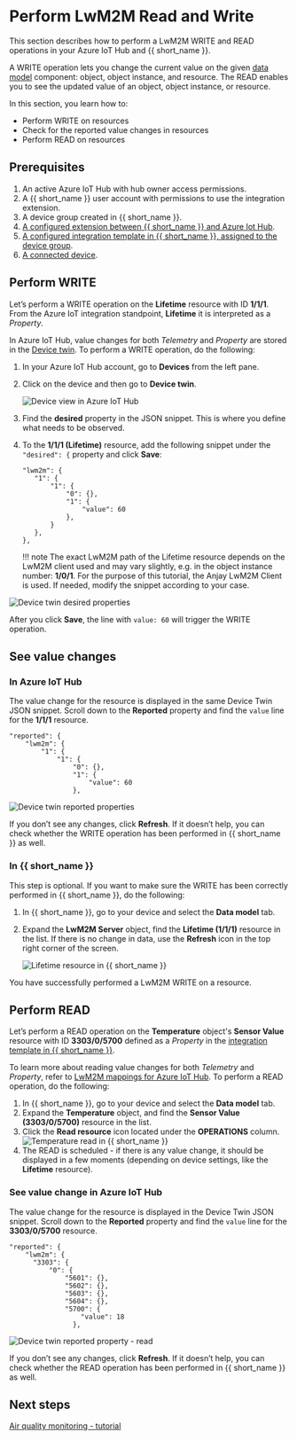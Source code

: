 # Perform LwM2M Read and Write

This section describes how to perform a LwM2M WRITE and READ operations in your Azure IoT Hub and {{ short_name }}.

A WRITE operation lets you change the current value on the given [data model](https://iotdevzone.avsystem.com/docs/Azure_IoT_Integration_Guide/Concepts/LwM2M_mappings_Hub/) component: object, object instance, and resource. The READ enables you to see the updated value of an object, object instance, or resource.

In this section, you learn how to:

  * Perform WRITE on resources
  * Check for the reported value changes in resources
  * Perform READ on resources

## Prerequisites

1. An active Azure IoT Hub with hub owner access permissions.
2. A {{ short_name }} user account with permissions to use the integration extension.
3. A device group created in {{ short_name }}.
4. [A configured extension between {{ short_name }} and Azure Iot Hub](https://https://iotdevzone.avsystem.com/docs/Azure_IoT_Integration_Guide/Azure_IoT_Hub_integration/Configure_Azure_IoT_Hub_integration/).
5. [A configured integration template in {{ short_name }}, assigned to the device group](https://iotdevzone.avsystem.com/docs/Azure_IoT_Integration_Guide/Configure_integration_templates/Azure_integration_templates/).
5. [A connected device](https://iotdevzone.avsystem.com/docs/Coiote_DM_Device_Onboarding/Quick_start/).

## Perform WRITE

Let’s perform a WRITE operation on the **Lifetime** resource with ID **1/1/1**. From the Azure IoT integration standpoint, **Lifetime** it is interpreted as a *Property*.

In Azure IoT Hub, value changes for both *Telemetry* and *Property* are stored in the [Device twin](https://https://iotdevzone.avsystem.com/docs/Azure_IoT_Integration_Guide/Concepts/LwM2M_mappings_Hub/#lwm2m-readable-and-writable-resources). To perform a WRITE operation, do the following:

1. In your Azure IoT Hub account, go to **Devices** from the left pane.

2. Click on the device and then go to **Device twin**.

    ![Device view in Azure IoT Hub](images-observation/observation-hub1.png "Click on Device Twin")

3. Find the **desired** property in the JSON snippet. This is where you define what needs to be observed.
4. To the **1/1/1 (Lifetime)** resource, add the following snippet under the `"desired": {` property and click **Save**:

      ```
      "lwm2m": {
         "1": {
             "1": {
                 "0": {},
                 "1": {
                     "value": 60
                 },
             }
         },
      },
      ```

    !!! note
        The exact LwM2M path of the Lifetime resource depends on the LwM2M client used and may vary slightly, e.g. in the object instance number: **1/0/1**. For the purpose of this tutorial, the Anjay LwM2M Client is used. If needed, modify the snippet according to your case.

![Device twin desired properties](images/write_azure.png "Device Twin desired properties")

After you click **Save**, the line with `value: 60` will trigger the WRITE operation.

## See value changes

### In Azure IoT Hub

The value change for the resource is displayed in the same Device Twin JSON snippet. Scroll down to the **Reported** property and find the `value` line for the **1/1/1** resource.

```
"reported": {
    "lwm2m": {
        "1": {
            "1": {
                "0": {},
                "1": {
                    "value": 60
                },
```

![Device twin reported properties](images/check_write_azure.png "Device Twin reported properties")

If you don’t see any changes, click **Refresh**. If it doesn’t help, you can check whether the WRITE operation has been performed in {{ short_name }} as well.

### In {{ short_name }}

This step is optional. If you want to make sure the WRITE has been correctly performed in {{ short_name }}, do the following:

1. In {{ short_name }}, go to your device and select the **Data model** tab.
2. Expand the **LwM2M Server** object, find the **Lifetime (1/1/1)** resource in the list. If there is no change in data, use the **Refresh** icon in the top right corner of the screen.

      ![Lifetime resource in {{ short_name }}](images/check_write_cdm.png "Lifetime resource in {{ short_name }}")

You have successfully performed a LwM2M WRITE on a resource.

## Perform READ

Let’s perform a READ operation on the **Temperature** object's **Sensor Value** resource with ID **3303/0/5700** defined as a *Property* in the [integration template in {{ short_name }}](https://iotdevzone.avsystem.com/docs/Azure_IoT_Integration_Guide/Configure_integration_templates/Azure_integration_templates/).

To learn more about reading value changes for both *Telemetry* and *Property*, refer to [LwM2M mappings for Azure IoT Hub](https://iotdevzone.avsystem.com/docs/Azure_IoT_Integration_Guide/Concepts/LwM2M_mappings_Hub/#lwm2m-readable-and-writable-resources). To perform a READ operation, do the following:

1. In {{ short_name }}, go to your device and select the **Data model** tab.
2. Expand the **Temperature** object, and find the **Sensor Value (3303/0/5700)** resource in the list.
3. Click the **Read resource** icon located under the **OPERATIONS** column.
      ![Temperature read in {{ short_name }}](images/read_cdm.png "Temperature read in {{ short_name }}")
4. The READ is scheduled - if there is any value change, it should be displayed in a few moments (depending on device settings, like the **Lifetime** resource).

### See value change in Azure IoT Hub

The value change for the resource is displayed in the Device Twin JSON snippet. Scroll down to the **Reported** property and find the `value` line for the **3303/0/5700** resource.

```
"reported": {
    "lwm2m": {
      "3303": {
          "0": {
              "5601": {},
              "5602": {},
              "5603": {},
              "5604": {},
              "5700": {
                  "value": 18
                },
```

![Device twin reported property - read](images/check_read_azure.png "Device Twin reported property - read")

If you don’t see any changes, click **Refresh**. If it doesn’t help, you can check whether the READ operation has been performed in {{ short_name }} as well.

## Next steps
[Air quality monitoring - tutorial](https://iotdevzone.avsystem.com/docs/Azure_IoT_Integration_Guide/Tutorials/Air_quality_monitoring_tutorial/)
